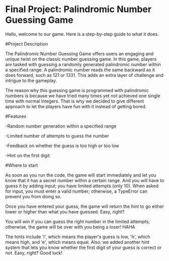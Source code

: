 # Final Project: Palindromic Number Guessing Game
Hello, welcome to our game. Here is a step-by-step guide to what it does.

#Project Description

The Palindromic Number Guessing Game offers users an engaging and unique twist on the classic number guessing game. In this game, players are tasked with guessing a randomly generated palindromic number within a specified range. A palindromic number reads the same backward as it does forward, such as 121 or 1331. This adds an extra layer of challenge and intrigue to the gameplay.

The reason why this guessing game is programmed with palindromic numbers is because we have tried many times yet not achieved one single time with normal integers. That is why we decided to give different approach to let the players have fun with it instead of getting bored.

#Features

-Random number generation within a specified range

-Limited number of attempts to guess the number

-Feedback on whether the guess is too high or too low

-Hint on the first digit

#Where to start

As soon as you run the code, the game will start immediately and let you know that it has a secret number within a certain range. And you will have to guess it by adding input; you have limited attempts (only 10). 
When asked for input, you must enter a valid number; otherwise, a TypeError can prevent you from doing so.

Once you have entered your guess, the game will return the hint to go either lower or higher than what you have guessed. Easy, right? 

You will win if you can guess the right number in the limited attempts; otherwise, the game will be over with you being a loser! HAHA 

The hints include 'l', which means the player's guess is low, 'h', which means high, and 'e', which means equal. Also, we added another hint system that lets you know whether the first digit of your guess is correct or not. Easy, right? Good luck!

